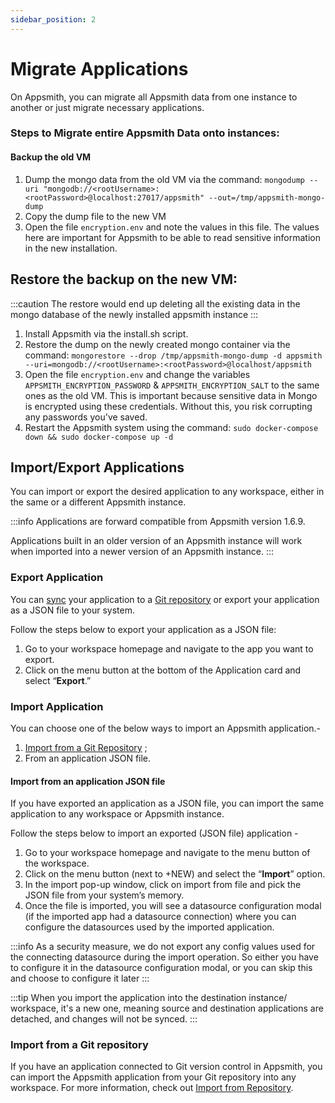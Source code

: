 ```yaml
---
sidebar_position: 2
---
```

# Migrate Applications

On Appsmith, you can migrate all Appsmith data from one instance to another or just migrate necessary applications.

### **Steps to Migrate entire Appsmith Data onto instances:**

#### **Backup the old VM**

1. Dump the mongo data from the old VM via the command: `mongodump --uri "mongodb://<rootUsername>:<rootPassword>@localhost:27017/appsmith" --out=/tmp/appsmith-mongo-dump`
2. Copy the dump file to the new VM
3. Open the file `encryption.env` and note the values in this file. The values here are important for Appsmith to be able to read sensitive information in the new installation.

## **Restore the backup on the new VM:**

:::caution
The restore would end up deleting all the existing data in the mongo database of the newly installed appsmith instance
:::

1. Install Appsmith via the install.sh script.
2. Restore the dump on the newly created mongo container via the command: `mongorestore --drop /tmp/appsmith-mongo-dump -d appsmith --uri=mongodb://<rootUsername>:<rootPassword>@localhost/appsmith`
3. Open the file `encryption.env` and change the variables `APPSMITH_ENCRYPTION_PASSWORD` & `APPSMITH_ENCRYPTION_SALT` to the same ones as the old VM. This is important because sensitive data in Mongo is encrypted using these credentials. Without this, you risk corrupting any passwords you've saved.
4. Restart the Appsmith system using the command: `sudo docker-compose down && sudo docker-compose up -d`

## Import/Export Applications

You can import or export the desired application to any workspace, either in the same or a different Appsmith instance.

:::info
Applications are forward compatible from Appsmith version 1.6.9.

Applications built in an older version of an Appsmith instance will work when imported into a newer version of an Appsmith instance.
:::



 <VideoEmbed host="youtube" videoId="2JuJ0v56ztw" title="Import/Export Apps on Appsmith" caption="Import/Export Apps on Appsmith"/>



### Export Application

You can [sync](../version-control-with-git/connecting-to-git-repository.md) your application to a [Git repository](../version-control-with-git/) or export your application as a JSON file to your system.

Follow the steps below to export your application as a JSON file:

1. Go to your workspace homepage and navigate to the app you want to export.
2. Click on the menu button at the bottom of the Application card and select “**Export**.”




 <VideoEmbed host="youtube" videoId="lBMP9MQHdCQ" title="How to export an app" caption="How to export an app"/>


### Import Application

You can choose one of the below ways to import an Appsmith application.-

1. [Import from a Git Repository](backup-restore.md#import-from-a-git-repository) ;
2. From an application JSON file.

#### Import from an application JSON file

If you have exported an application as a JSON file, you can import the same application to any workspace or Appsmith instance.

Follow the steps below to import an exported (JSON file) application -

1. Go to your workspace homepage and navigate to the menu button of the workspace.
2. Click on the menu button (next to +NEW) and select the “**Import**” option.
3. In the import pop-up window, click on import from file and pick the JSON file from your system’s memory.
4. Once the file is imported, you will see a datasource configuration modal (if the imported app had a datasource connection) where you can configure the datasources used by the imported application.

:::info
As a security measure, we do not export any config values used for the connecting datasource during the import operation. So either you have to configure it in the datasource configuration modal, or you can skip this and choose to configure it later
:::



 <VideoEmbed host="youtube" videoId="bhzGIdXq2Z4" title="How to import an app" caption="How to import an app"/>

:::tip
When you import the application into the destination instance/ workspace, it's a new one, meaning source and destination applications are detached, and changes will not be synced.
:::

### Import from a Git repository

If you have an application connected to Git version control in Appsmith, you can import the Appsmith application from your Git repository into any workspace. For more information, check out [Import from Repository](../version-control-with-git/import-from-repository.md).
